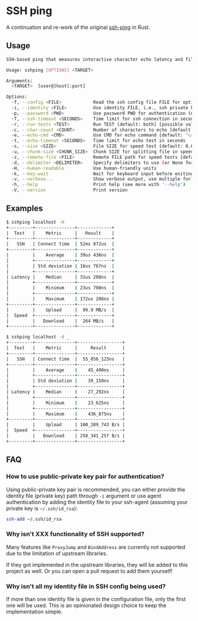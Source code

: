 # SSH ping

A continuation and re-work of the original [ssh-ping](https://github.com/spook/sshping) in Rust.

## Usage

```sh
SSH-based ping that measures interactive character echo latency and file transfer throughput. Pronounced "shipping".

Usage: sshping [OPTIONS] <TARGET>

Arguments:
  <TARGET>  [user@]host[:port]

Options:
  -f, --config <FILE>            Read the ssh config file FILE for options [default: ~/.ssh/config]
  -i, --identity <FILE>          Use identity FILE, i.e., ssh private key file
  -p, --password <PWD>           Use password PWD for authentication (not recommended)
  -T, --ssh-timeout <SECONDS>    Time limit for ssh connection in seconds [default: 10]
  -r, --run-tests <TEST>         Run TEST [default: both] [possible values: echo, speed, both]
  -c, --char-count <COUNT>       Number of characters to echo [default: 1000]
  -e, --echo-cmd <CMD>           Use CMD for echo command [default: "cat > /dev/null"]
  -t, --echo-timeout <SECONDS>   Time limit for echo test in seconds
  -s, --size <SIZE>              File SIZE for speed test [default: 8.0MB]
  -u, --chunk-size <CHUNK_SIZE>  Chunk SIZE for splitting file in speed test [default: 1.0MB]
  -z, --remote-file <FILE>       Remote FILE path for speed tests [default: /tmp/sshping-test.tmp]
  -d, --delimiter <DELIMITER>    Specify delimiters to use (or None for not using) in big numbers [default: ,]
  -H, --human-readable           Use human-friendly units
  -k, --key-wait                 Wait for keyboard input before exiting
  -v, --verbose...               Show verbose output, use multiple for more noise
  -h, --help                     Print help (see more with '--help')
  -V, --version                  Print version
```

## Examples

```sh
$ sshping localhost -H
+---------+---------------+-------------+
|  Test   |    Metric     |   Result    |
+---------+---------------+-------------+
|   SSH   | Connect time  | 52ms 872us  |
+---------+---------------+-------------+
|         |    Average    | 39us 436ns  |
|         +---------------+-------------+
|         | Std deviation | 16us 767ns  |
|         +---------------+-------------+
| Latency |    Median     | 31us 208ns  |
|         +---------------+-------------+
|         |    Minimum    | 23us 708ns  |
|         +---------------+-------------+
|         |    Maximum    | 172us 208ns |
+---------+---------------+-------------+
|         |    Upload     |  99.9 MB/s  |
|  Speed  +---------------+-------------+
|         |   Download    |  264 MB/s   |
+---------+---------------+-------------+
```

```sh
$ sshping localhost -d _
+---------+---------------+-----------------+
|  Test   |    Metric     |     Result      |
+---------+---------------+-----------------+
|   SSH   | Connect time  |  55_056_125ns   |
+---------+---------------+-----------------+
|         |    Average    |    45_490ns     |
|         +---------------+-----------------+
|         | Std deviation |    39_150ns     |
|         +---------------+-----------------+
| Latency |    Median     |    27_292ns     |
|         +---------------+-----------------+
|         |    Minimum    |    23_625ns     |
|         +---------------+-----------------+
|         |    Maximum    |    436_875ns    |
+---------+---------------+-----------------+
|         |    Upload     | 100_289_743 B/s |
|  Speed  +---------------+-----------------+
|         |   Download    | 258_341_257 B/s |
+---------+---------------+-----------------+
```

## FAQ

### How to use public-private key pair for authentication?

Using public-private key pair is recommended, you can either provide the identity file (private key) path through `-i` argument or use agent authentication by adding the identity file to your ssh-agent (assuming your private key is `~/.ssh/id_rsa`):

```sh
ssh-add ~/.ssh/id_rsa
```

### Why isn't XXX functionality of SSH supported?

Many features like `ProxyJump` and `BindAddress` are currently not supported due to the limitation of upstream libraries.

If they got implemented in the upstream libraries, they will be added to this project as well. Or you can open a pull request to add them yourself!

### Why isn't all my identity file in SSH config being used?

If more than one identity file is given in the configuration file, only the first one will be used. This is an opinionated design choice to keep the implementation simple.
